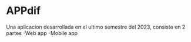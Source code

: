 # APPdif

Una aplicacion desarrollada en el ultimo semestre del 2023, 
consiste en 2 partes 
-Web app
-Mobile app

